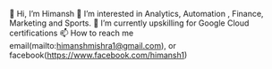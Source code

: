 👋 Hi, I’m Himansh
👀 I’m interested in Analytics, Automation , Finance, Marketing and Sports. 
🌱 I’m currently upskilling for Google Cloud certifications 
📫 How to reach me email(mailto:himanshmishra1@gmail.com), or facebook(https://www.facebook.com/himansh1)

<!---
himansh1/himansh1 is a ✨ special ✨ repository because its `README.md` (this file) appears on your GitHub profile.
You can click the Preview link to take a look at your changes.
--->

